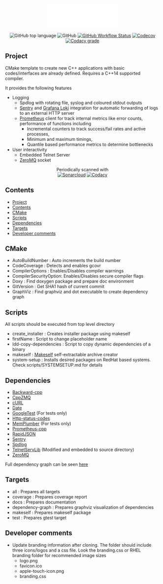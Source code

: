 <div align="center" width="50">
<img src=scripts/data/logo.png>

![GitHub top language](https://img.shields.io/github/languages/top/egecetin/Repo-Init?style=for-the-badge)
![GitHub](https://img.shields.io/github/license/egecetin/Repo-Init?style=for-the-badge)
[![GitHub Workflow Status](https://img.shields.io/github/actions/workflow/status/egecetin/Repo-Init/build_and_test.yml?label=Actions&branch=master&logo=github&style=for-the-badge)](https://github.com/egecetin/Repo-Init/actions/workflows/build_and_test.yml)
[![Codecov](https://img.shields.io/codecov/c/github/egecetin/Repo-Init?logo=codecov&logoColor=white&style=for-the-badge)](https://app.codecov.io/gh/egecetin/Repo-Init)
[![Codacy grade](https://img.shields.io/codacy/grade/33df0cae00b84c25b09df2561c10fe3a?logo=codacy&style=for-the-badge)](https://app.codacy.com/gh/egecetin/Repo-Init/dashboard?utm_source=gh&utm_medium=referral&utm_content=&utm_campaign=Badge_grade)
</div>

## Project
CMake template to create new C++ applications with basic codes/interfaces are already defined. Requires a C++14 supported compiler.

It provides the following features
  - Logging
    - Spdlog with rotating file, syslog and coloured stdout outputs
    - [Sentry](https://sentry.io/) and [Grafana Loki](https://grafana.com/oss/loki/) integration for automatic forwarding of logs to an external HTTP server
    - [Prometheus](https://prometheus.io/) client for track internal metrics like error counts, performance of functions including
      - Incremental counters to track success/fail rates and active processes,
      - Minimum and maximum timings,
      - Quantile based performance metrics to determine bottlenecks
  - User interactivity
    - Embedded Telnet Server
    - [ZeroMQ](https://zeromq.org/) socket

<div align="center" width="50">
  Periodically scanned with<br>
  <a href="https://sonarcloud.io/summary/overall?id=egecetin_Repo-Init" target="_blank"><img src="https://img.shields.io/badge/Sonarcloud-%23FFFFFF.svg?&style=for-the-badge&logo=sonarcloud&logoColor=F3702A" height="35px" alt="Sonarcloud"></a>
  <a href="https://app.codacy.com/gh/egecetin/Repo-Init/dashboard" target="_blank"><img src="https://img.shields.io/badge/Codacy-%23FFFFFF.svg?&style=for-the-badge&logo=codacy&logoColor=222F29" height="35px" alt="Codacy"></a>
</div>

## Contents

- [Project](#project)
- [Contents](#contents)
- [CMake](#cmake)
- [Scripts](#scripts)
- [Dependencies](#dependencies)
- [Targets](#targets)
- [Developer comments](#developer-comments)

## CMake

- AutoBuildNumber       : Auto increments the build number
- CodeCoverage          : Detects and enables gcovr
- CompilerOptions       : Enables/Disables compiler warnings
- CompilerSecurityOption: Enables/Disables secure compiler flags
- Doxy                  : Find doxygen package and prepare doc environment
- GitVersion            : Get SHA1 hash of current commit
- GraphViz              : Find graphviz and dot executable to create dependency graph

## Scripts

All scripts should be executed from top level directory

- create_installer      : Creates installer package using makeself
- firstName             : Script to change placeholder name
- ldd-copy-dependencies : Script to copy dynamic dependencies of a binary
- makeself              : [Makeself](https://github.com/megastep/makeself) self-extractable archive creator
- system-setup          : Installs desired packages on RedHat based systems. Check scripts/SYSTEMSETUP.md for details

## Dependencies

 - [Backward-cpp](https://github.com/bombela/backward-cpp)
 - [CppZMQ](https://github.com/zeromq/cppzmq.git)
 - [cURL](https://github.com/curl/curl)
 - [Date](https://github.com/HowardHinnant/date.git)
 - [GoogleTest](https://github.com/google/googletest.git) (For tests only)
 - [Http-status-codes](https://github.com/j-ulrich/http-status-codes-cpp.git)
 - [MemPlumber](https://github.com/seladb/MemPlumber.git) (For tests only)
 - [Prometheus-cpp](https://github.com/jupp0r/prometheus-cpp.git)
 - [RapidJSON](https://github.com/Tencent/rapidjson.git)
 - [Sentry](https://github.com/getsentry/sentry-native.git)
 - [Spdlog](https://github.com/gabime/spdlog.git)
 - [TelnetServLib](https://github.com/lukemalcolm/TelnetServLib.git) (Modified and embedded to source directory)
 - [ZeroMQ](https://github.com/zeromq/libzmq.git)

Full dependency graph can be seen [here](doc/XXX-tree.svg)

## Targets

 - all              : Prepares all targets
 - coverage         : Prepares coverage report
 - docs             : Prepares documentation
 - dependency-graph : Prepares graphviz visualization of dependencies
 - makeself         : Prepares makeself package
 - test             : Prepares gtest target

## Developer comments

 - Update branding information after cloning. The folder should include three icons/logos and a css file. Look the branding.css or RHEL branding folder for recommended image sizes
   - logo.png
   - favicon.ico
   - apple-touch-icon.png
   - branding.css
